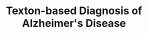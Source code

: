 ---
title:          "Texton-based Diagnosis of Alzheimer's Disease"
authors:        <b>Pedro Morgado</b>, Margarida Silveira and Durval C Costa
venue:          IEEE Int. Workshop on Machine Learning for Signal Processing (MLSP), Southampton, UK, 2013.
year:           "2013"
thumbnail:      assets/publications/2013-textons/thumbnail.png
links:
    pdf:        assets/publications/2013-textons/paper.pdf
    bibtex:     assets/publications/2013-textons/ref.txt
    poster:     assets/publications/2013-textons/poster.pdf
---